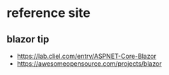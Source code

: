# reference site 

## blazor tip 

- https://lab.cliel.com/entry/ASPNET-Core-Blazor
- https://awesomeopensource.com/projects/blazor

